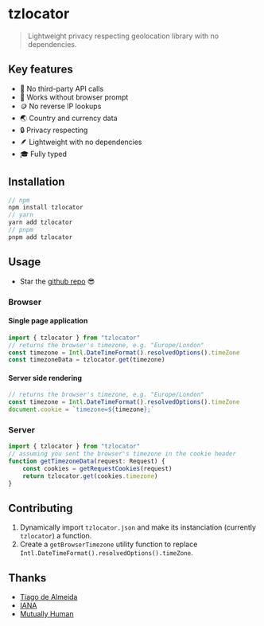 # tzlocator

> Lightweight privacy respecting geolocation library with no dependencies.

## Key features

-   🥂 No third-party API calls
-   👀 Works without browser prompt
-   🪙 No reverse IP lookups
-   🌏 Country and currency data
-   🔒 Privacy respecting
-   🪶 Lightweight with no dependencies
-   🎓 Fully typed

## Installation

```ts
// npm
npm install tzlocator
// yarn
yarn add tzlocator
// pnpm
pnpm add tzlocator
```

## Usage

-   Star the [github repo](https://github.com/tzlocator/tzlocator) 😎

### Browser

#### Single page application

```ts
import { tzlocator } from "tzlocator"
// returns the browser's timezone, e.g. "Europe/London"
const timezone = Intl.DateTimeFormat().resolvedOptions().timeZone
const timezoneData = tzlocator.get(timezone)
```

#### Server side rendering

```ts
// returns the browser's timezone, e.g. "Europe/London"
const timezone = Intl.DateTimeFormat().resolvedOptions().timeZone
document.cookie = `timezone=${timezone};`
```

### Server

```ts
import { tzlocator } from "tzlocator"
// assuming you sent the browser's timezone in the cookie header
function getTimezoneData(request: Request) {
	const cookies = getRequestCookies(request)
	return tzlocator.get(cookies.timezone)
}
```

## Contributing

1.  Dynamically import `tzlocator.json` and make its instanciation (currently `tzlocator`) a function.
2.  Create a `getBrowserTimezone` utility function to replace `Intl.DateTimeFormat().resolvedOptions().timeZone`.

## Thanks

-   [Tiago de Almeida](https://gist.github.com/tiagodealmeida/0b97ccf117252d742dddf098bc6cc58a)
-   [IANA](https://data.iana.org/time-zones/releases/)
-   [Mutually Human](https://github.com/mhs/world-currencies/blob/master/currencies.json)
